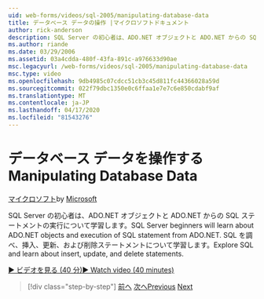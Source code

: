 ```yaml
---
uid: web-forms/videos/sql-2005/manipulating-database-data
title: データベース データの操作 |マイクロソフトドキュメント
author: rick-anderson
description: SQL Server の初心者は、ADO.NET オブジェクトと ADO.NET からの SQL ステートメントの実行について学習します。 SQL を探索し、挿入、更新、削除について学びます。
ms.author: riande
ms.date: 03/29/2006
ms.assetid: 03a4cdda-480f-43fa-891c-a976633d90ae
msc.legacyurl: /web-forms/videos/sql-2005/manipulating-database-data
msc.type: video
ms.openlocfilehash: 9db4985c07cdcc51cb3c45d811fc44366028a59d
ms.sourcegitcommit: 022f79dbc1350e0c6ffaa1e7e7c6e850cdabf9af
ms.translationtype: MT
ms.contentlocale: ja-JP
ms.lasthandoff: 04/17/2020
ms.locfileid: "81543276"
---
```

# <a name="manipulating-database-data"></a><span data-ttu-id="95cb1-104">データベース データを操作する</span><span class="sxs-lookup"><span data-stu-id="95cb1-104">Manipulating Database Data</span></span>

<span data-ttu-id="95cb1-105">[マイクロソフト](https://github.com/microsoft)</span><span class="sxs-lookup"><span data-stu-id="95cb1-105">by [Microsoft](https://github.com/microsoft)</span></span>

<span data-ttu-id="95cb1-106">SQL Server の初心者は、ADO.NET オブジェクトと ADO.NET からの SQL ステートメントの実行について学習します。</span><span class="sxs-lookup"><span data-stu-id="95cb1-106">SQL Server beginners will learn about ADO.NET objects and execution of SQL statement from ADO.NET.</span></span> <span data-ttu-id="95cb1-107">SQL を調べ、挿入、更新、および削除ステートメントについて学習します。</span><span class="sxs-lookup"><span data-stu-id="95cb1-107">Explore SQL and learn about insert, update, and delete statements.</span></span>

[<span data-ttu-id="95cb1-108">&#9654; ビデオを見る (40 分)</span><span class="sxs-lookup"><span data-stu-id="95cb1-108">&#9654; Watch video (40 minutes)</span></span>](https://channel9.msdn.com/Blogs/ASP-NET-Site-Videos/manipulating-database-data)

> [!div class="step-by-step"]
> <span data-ttu-id="95cb1-109">[前へ](designing-relational-database-tables.md)
> [次へ](more-structured-query-language.md)</span><span class="sxs-lookup"><span data-stu-id="95cb1-109">[Previous](designing-relational-database-tables.md)
[Next](more-structured-query-language.md)</span></span>
